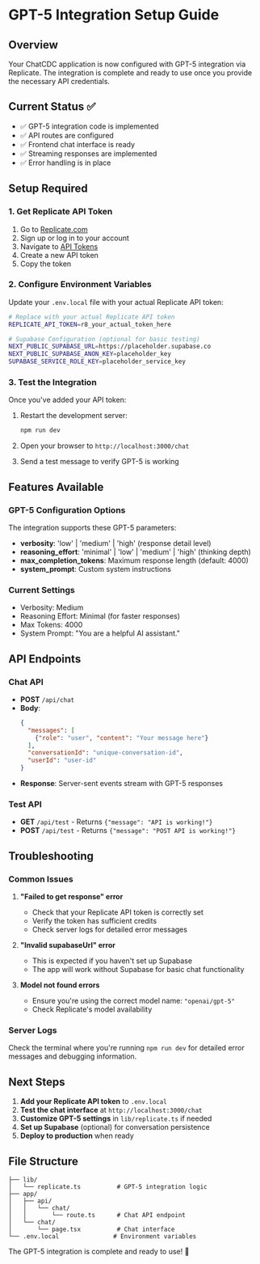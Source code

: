 # GPT-5 Integration Setup Guide

## Overview
Your ChatCDC application is now configured with GPT-5 integration via Replicate. The integration is complete and ready to use once you provide the necessary API credentials.

## Current Status ✅
- ✅ GPT-5 integration code is implemented
- ✅ API routes are configured
- ✅ Frontend chat interface is ready
- ✅ Streaming responses are implemented
- ✅ Error handling is in place

## Setup Required

### 1. Get Replicate API Token
1. Go to [Replicate.com](https://replicate.com)
2. Sign up or log in to your account
3. Navigate to [API Tokens](https://replicate.com/account/api-tokens)
4. Create a new API token
5. Copy the token

### 2. Configure Environment Variables
Update your `.env.local` file with your actual Replicate API token:

```bash
# Replace with your actual Replicate API token
REPLICATE_API_TOKEN=r8_your_actual_token_here

# Supabase Configuration (optional for basic testing)
NEXT_PUBLIC_SUPABASE_URL=https://placeholder.supabase.co
NEXT_PUBLIC_SUPABASE_ANON_KEY=placeholder_key
SUPABASE_SERVICE_ROLE_KEY=placeholder_service_key
```

### 3. Test the Integration
Once you've added your API token:

1. Restart the development server:
   ```bash
   npm run dev
   ```

2. Open your browser to `http://localhost:3000/chat`

3. Send a test message to verify GPT-5 is working

## Features Available

### GPT-5 Configuration Options
The integration supports these GPT-5 parameters:
- **verbosity**: 'low' | 'medium' | 'high' (response detail level)
- **reasoning_effort**: 'minimal' | 'low' | 'medium' | 'high' (thinking depth)
- **max_completion_tokens**: Maximum response length (default: 4000)
- **system_prompt**: Custom system instructions

### Current Settings
- Verbosity: Medium
- Reasoning Effort: Minimal (for faster responses)
- Max Tokens: 4000
- System Prompt: "You are a helpful AI assistant."

## API Endpoints

### Chat API
- **POST** `/api/chat`
- **Body**: 
  ```json
  {
    "messages": [
      {"role": "user", "content": "Your message here"}
    ],
    "conversationId": "unique-conversation-id",
    "userId": "user-id"
  }
  ```
- **Response**: Server-sent events stream with GPT-5 responses

### Test API
- **GET** `/api/test` - Returns `{"message": "API is working!"}`
- **POST** `/api/test` - Returns `{"message": "POST API is working!"}`

## Troubleshooting

### Common Issues

1. **"Failed to get response" error**
   - Check that your Replicate API token is correctly set
   - Verify the token has sufficient credits
   - Check server logs for detailed error messages

2. **"Invalid supabaseUrl" error**
   - This is expected if you haven't set up Supabase
   - The app will work without Supabase for basic chat functionality

3. **Model not found errors**
   - Ensure you're using the correct model name: `"openai/gpt-5"`
   - Check Replicate's model availability

### Server Logs
Check the terminal where you're running `npm run dev` for detailed error messages and debugging information.

## Next Steps

1. **Add your Replicate API token** to `.env.local`
2. **Test the chat interface** at `http://localhost:3000/chat`
3. **Customize GPT-5 settings** in `lib/replicate.ts` if needed
4. **Set up Supabase** (optional) for conversation persistence
5. **Deploy to production** when ready

## File Structure
```
├── lib/
│   └── replicate.ts          # GPT-5 integration logic
├── app/
│   ├── api/
│   │   └── chat/
│   │       └── route.ts      # Chat API endpoint
│   └── chat/
│       └── page.tsx          # Chat interface
└── .env.local               # Environment variables
```

The GPT-5 integration is complete and ready to use! 🚀
